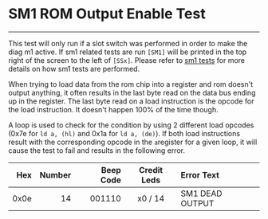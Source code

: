 # SM1 ROM Output Enable Test
---

This test will only run if a slot switch was performed in order to make the
diag m1 active.  If sm1 related tests are run `[SM1]` will be printed in the
top right of the screen to the left of `[SSx]`.  Please refer to [sm1 tests](../sm1_tests.md)
for more details on how sm1 tests are performed.

When trying to load data from the rom chip into a register and rom doesn't
output anything, it often results in the last byte read on the data bus ending
up in the register.  The last byte read on a load instruction is the opcode
for the load instruction.  It doesn't happen 100% of the time though.

A loop is used to check for the condition by using 2 different load opcodes
(0x7e for `ld a, (hl)` and 0x1a for `ld a, (de)`).  If both load instructions
result with the corresponding opcode in the `a`register for a given loop, it
will cause the test to fail and results in the following error.

|  Hex  | Number | Beep Code |  Credit Leds  | Error Text |
| ----: | -----: | --------: | :-----------: | :--------- |
|  0x0e |     14 |    001110 |       x0 / 14 | SM1 DEAD OUTPUT |
